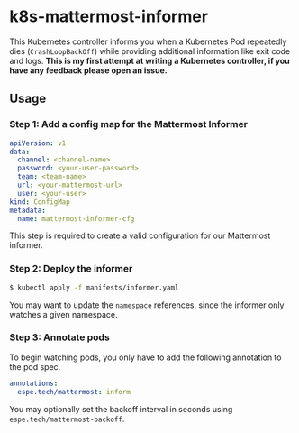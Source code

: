# k8s-mattermost-informer

This Kubernetes controller informs you when a Kubernetes Pod repeatedly dies (`CrashLoopBackOff`) while providing additional information like exit code and logs. **This is my first attempt at writing a Kubernetes controller, if you have any feedback please open an issue.**

## Usage

### Step 1: Add a config map for the Mattermost Informer
```yaml
apiVersion: v1
data:
  channel: <channel-name>
  password: <your-user-password>
  team: <team-name>
  url: <your-mattermost-url>
  user: <your-user>
kind: ConfigMap
metadata:
  name: mattermost-informer-cfg
```

This step is required to create a valid configuration for our Mattermost informer.

### Step 2: Deploy the informer
```bash
$ kubectl apply -f manifests/informer.yaml
```

You may want to update the `namespace` references, since the informer only watches a given namespace.

### Step 3: Annotate pods
To begin watching pods, you only have to add the following annotation to the pod spec.

```yaml
annotations:
  espe.tech/mattermost: inform
```

You may optionally set the backoff interval in seconds using `espe.tech/mattermost-backoff`.
